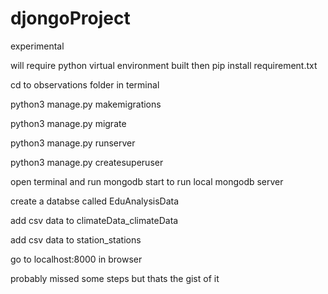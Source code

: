 # djongoProject
experimental

will require python virtual environment built then pip install requirement.txt

cd to observations folder in terminal

python3 manage.py makemigrations

python3 manage.py migrate

python3 manage.py runserver

python3 manage.py createsuperuser

open terminal and run mongodb start  to run local mongodb server

create a databse called EduAnalysisData

add csv data to climateData_climateData

add csv data to station_stations

go to localhost:8000 in browser

probably missed some steps but thats the gist of it
